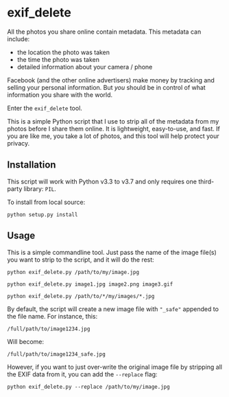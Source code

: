# exif_delete

All the photos you share online contain metadata. This metadata can include:

* the location the photo was taken
* the time the photo was taken
* detailed information about your camera / phone

Facebook (and the other online advertisers) make money by tracking and selling your personal information. But *you* should be in control of what information you share with the world.

Enter the `exif_delete` tool.

This is a simple Python script that I use to strip all of the metadata from my photos before I share them online.  It is lightweight, easy-to-use, and fast.  If you are like me, you take a lot of photos, and this tool will help protect your privacy.


## Installation

This script will work with Python v3.3 to v3.7 and only requires one third-party library: `PIL`.

To install from local source:

    python setup.py install


## Usage

This is a simple commandline tool.  Just pass the name of the image file(s) you want to strip to the script, and it will do the rest:

    python exif_delete.py /path/to/my/image.jpg

    python exif_delete.py image1.jpg image2.png image3.gif

    python exif_delete.py /path/to/*/my/images/*.jpg

By default, the script will create a new image file with `"_safe"` appended to the file name.  For instance, this:

    /full/path/to/image1234.jpg

Will become:

    /full/path/to/image1234_safe.jpg

However, if you want to just over-write the original image file by stripping all the EXIF data from it, you can add the `--replace` flag:

    python exif_delete.py --replace /path/to/my/image.jpg
